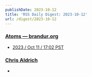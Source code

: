 ```yaml
---
publishDate: 2023-10-12
title: 'RSS Daily Digest: 2023-10-12'
url: /digest/2023-10-12
---
```


### [Atoms  — brandur.org](https://brandur.org/)

  * [2023 / Oct 11 / 17:02 PST](https://brandur.org/atoms/gonnj42)
  
### [Chris Aldrich](https://boffosocko.com/)

  * [](https://boffosocko.com/2023/10/11/55819071/)
  
